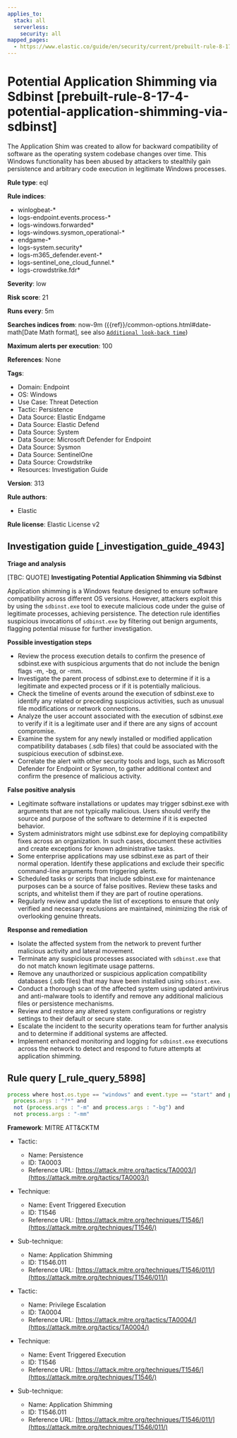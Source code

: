 ```yaml
---
applies_to:
  stack: all
  serverless:
    security: all
mapped_pages:
  - https://www.elastic.co/guide/en/security/current/prebuilt-rule-8-17-4-potential-application-shimming-via-sdbinst.html
---
```


# Potential Application Shimming via Sdbinst [prebuilt-rule-8-17-4-potential-application-shimming-via-sdbinst]

The Application Shim was created to allow for backward compatibility of software as the operating system codebase changes over time. This Windows functionality has been abused by attackers to stealthily gain persistence and arbitrary code execution in legitimate Windows processes.

**Rule type**: eql

**Rule indices**:

* winlogbeat-*
* logs-endpoint.events.process-*
* logs-windows.forwarded*
* logs-windows.sysmon_operational-*
* endgame-*
* logs-system.security*
* logs-m365_defender.event-*
* logs-sentinel_one_cloud_funnel.*
* logs-crowdstrike.fdr*

**Severity**: low

**Risk score**: 21

**Runs every**: 5m

**Searches indices from**: now-9m ({{ref}}/common-options.html#date-math[Date Math format], see also [`Additional look-back time`](docs-content://solutions/security/detect-and-alert/create-detection-rule.md#rule-schedule))

**Maximum alerts per execution**: 100

**References**: None

**Tags**:

* Domain: Endpoint
* OS: Windows
* Use Case: Threat Detection
* Tactic: Persistence
* Data Source: Elastic Endgame
* Data Source: Elastic Defend
* Data Source: System
* Data Source: Microsoft Defender for Endpoint
* Data Source: Sysmon
* Data Source: SentinelOne
* Data Source: Crowdstrike
* Resources: Investigation Guide

**Version**: 313

**Rule authors**:

* Elastic

**Rule license**: Elastic License v2

## Investigation guide [_investigation_guide_4943]

**Triage and analysis**

[TBC: QUOTE]
**Investigating Potential Application Shimming via Sdbinst**

Application shimming is a Windows feature designed to ensure software compatibility across different OS versions. However, attackers exploit this by using the `sdbinst.exe` tool to execute malicious code under the guise of legitimate processes, achieving persistence. The detection rule identifies suspicious invocations of `sdbinst.exe` by filtering out benign arguments, flagging potential misuse for further investigation.

**Possible investigation steps**

* Review the process execution details to confirm the presence of sdbinst.exe with suspicious arguments that do not include the benign flags -m, -bg, or -mm.
* Investigate the parent process of sdbinst.exe to determine if it is a legitimate and expected process or if it is potentially malicious.
* Check the timeline of events around the execution of sdbinst.exe to identify any related or preceding suspicious activities, such as unusual file modifications or network connections.
* Analyze the user account associated with the execution of sdbinst.exe to verify if it is a legitimate user and if there are any signs of account compromise.
* Examine the system for any newly installed or modified application compatibility databases (.sdb files) that could be associated with the suspicious execution of sdbinst.exe.
* Correlate the alert with other security tools and logs, such as Microsoft Defender for Endpoint or Sysmon, to gather additional context and confirm the presence of malicious activity.

**False positive analysis**

* Legitimate software installations or updates may trigger sdbinst.exe with arguments that are not typically malicious. Users should verify the source and purpose of the software to determine if it is expected behavior.
* System administrators might use sdbinst.exe for deploying compatibility fixes across an organization. In such cases, document these activities and create exceptions for known administrative tasks.
* Some enterprise applications may use sdbinst.exe as part of their normal operation. Identify these applications and exclude their specific command-line arguments from triggering alerts.
* Scheduled tasks or scripts that include sdbinst.exe for maintenance purposes can be a source of false positives. Review these tasks and scripts, and whitelist them if they are part of routine operations.
* Regularly review and update the list of exceptions to ensure that only verified and necessary exclusions are maintained, minimizing the risk of overlooking genuine threats.

**Response and remediation**

* Isolate the affected system from the network to prevent further malicious activity and lateral movement.
* Terminate any suspicious processes associated with `sdbinst.exe` that do not match known legitimate usage patterns.
* Remove any unauthorized or suspicious application compatibility databases (.sdb files) that may have been installed using `sdbinst.exe`.
* Conduct a thorough scan of the affected system using updated antivirus and anti-malware tools to identify and remove any additional malicious files or persistence mechanisms.
* Review and restore any altered system configurations or registry settings to their default or secure state.
* Escalate the incident to the security operations team for further analysis and to determine if additional systems are affected.
* Implement enhanced monitoring and logging for `sdbinst.exe` executions across the network to detect and respond to future attempts at application shimming.


## Rule query [_rule_query_5898]

```js
process where host.os.type == "windows" and event.type == "start" and process.name : "sdbinst.exe" and
  process.args : "?*" and
  not (process.args : "-m" and process.args : "-bg") and
  not process.args : "-mm"
```

**Framework**: MITRE ATT&CKTM

* Tactic:

    * Name: Persistence
    * ID: TA0003
    * Reference URL: [https://attack.mitre.org/tactics/TA0003/](https://attack.mitre.org/tactics/TA0003/)

* Technique:

    * Name: Event Triggered Execution
    * ID: T1546
    * Reference URL: [https://attack.mitre.org/techniques/T1546/](https://attack.mitre.org/techniques/T1546/)

* Sub-technique:

    * Name: Application Shimming
    * ID: T1546.011
    * Reference URL: [https://attack.mitre.org/techniques/T1546/011/](https://attack.mitre.org/techniques/T1546/011/)

* Tactic:

    * Name: Privilege Escalation
    * ID: TA0004
    * Reference URL: [https://attack.mitre.org/tactics/TA0004/](https://attack.mitre.org/tactics/TA0004/)

* Technique:

    * Name: Event Triggered Execution
    * ID: T1546
    * Reference URL: [https://attack.mitre.org/techniques/T1546/](https://attack.mitre.org/techniques/T1546/)

* Sub-technique:

    * Name: Application Shimming
    * ID: T1546.011
    * Reference URL: [https://attack.mitre.org/techniques/T1546/011/](https://attack.mitre.org/techniques/T1546/011/)



